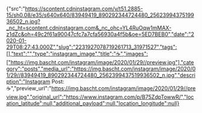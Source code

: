 {"src":"https://scontent.cdninstagram.com/v/t51.2885-15/sh0.08/e35/s640x640/83949419_890292344724480_2562399437519936502_n.jpg?_nc_ht=scontent.cdninstagram.com&_nc_ohc=YL4RuOqw1mMAX-z1dZc&oh=49c2f61a90047cfc7a7cfa56930a4f5b&oe=5ED7BEB0","date":"2020-01-29T08:27:43.000Z","slug":"2231927078719261713_31971527","tags":[],"text":"","type":"instagram_image","title":"☕","images":["https://img.bascht.com/instagram/image/2020/01/29//preview.jpg"],"category":"posts","media_url":"https://img.bascht.com/instagram/image/2020/01/29//83949419_890292344724480_2562399437519936502_n.jpg","description":"Instagram Post: ☕","preview_url":"https://img.bascht.com/instagram/image/2020/01/29//preview.jpg","original_url":"https://www.instagram.com/p/B75ZdpTowwR/","location_latitude":null,"additional_payload":null,"location_longitude":null}